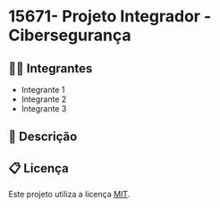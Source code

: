 # 15671- Projeto Integrador - Cibersegurança

## 🧑‍🎓 Integrantes

* Integrante 1
* Integrante 2
* Integrante 3

## 📝 Descrição

## 📋 Licença

Este projeto utiliza a licença [MIT](https://opensource.org/license/mit).
